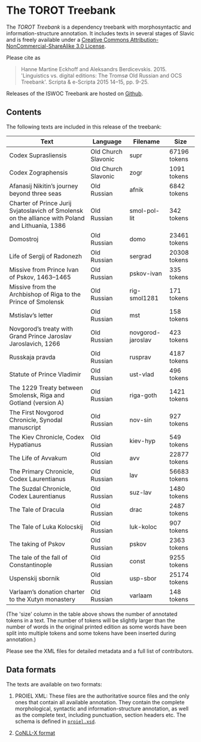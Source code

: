 The TOROT Treebank
==================

The _TOROT Treebank_ is a dependency treebank with morphosyntactic and
information-structure annotation. It includes texts in several stages of Slavic and is freely available under a [Creative Commons
Attribution-NonCommercial-ShareAlike 3.0 License](
http://creativecommons.org/licenses/by-nc-sa/3.0/us/).

Please cite as

> Hanne Martine Eckhoff and Aleksandrs Berdicevskis. 2015. 'Linguistics vs. digital editions: The Tromsø Old Russian and OCS Treebank'. Scripta & e-Scripta 2015 14–15, pp. 9-25.

Releases of the ISWOC Treebank are hosted on
[Github](https://github.com/torottreebank/treebank-releases).

Contents
--------

The following texts are included in this release of the treebank:

  Text                                                | Language                    | Filename    | Size
  ----                                                | --------                    | --------    | ----
  Codex Suprasliensis                            	  | Old Church Slavonic         | supr        | 67196 tokens
  Codex Zographensis                                  | Old Church Slavonic			| zogr        | 1091 tokens
  Afanasij Nikitin’s journey beyond three seas        | Old Russian                 | afnik       | 6842 tokens
  Charter of Prince Jurij Svjatoslavich of Smolensk on the alliance with Poland and Lithuania, 1386 | Old Russian | smol-pol-lit | 342 tokens
  Domostroj                                           | Old Russian                 | domo        | 23461 tokens
  Life of Sergij of Radonezh                          | Old Russian                 | sergrad     | 20308 tokens
  Missive from Prince Ivan of Pskov, 1463–1465        | Old Russian                 | pskov-ivan   | 335 tokens
  Missive from the Archbishop of Riga to the Prince of Smolensk | Old Russian       | rig-smol1281 | 171 tokens
  Mstislav’s letter                                   |Old Russian                  | mst   	  | 158 tokens
  Novgorod’s treaty with Grand Prince Jaroslav Jaroslavich, 1266 |Old Russian       | novgorod-jaroslav | 423 tokens
  Russkaja pravda                                     | Old Russian                 | rusprav     | 4187 tokens
  Statute of Prince Vladimir                          | Old Russian                 | ust-vlad    | 496 tokens
  The 1229 Treaty between Smolensk, Riga and Gotland (version A) | Old Russian      | riga-goth   | 1421 tokens
  The First Novgorod Chronicle, Synodal manuscript    | Old Russian                 | nov-sin     | 927  tokens
  The Kiev Chronicle, Codex Hypatianus                | Old Russian   				| kiev-hyp     | 549 tokens
  The Life of Avvakum                                 | Old Russian                 | avv         | 22877 tokens 
  The Primary Chronicle, Codex Laurentianus           | Old Russian                 | lav         | 56683 tokens
  The Suzdal Chronicle, Codex Laurentianus            | Old Russian                 | suz-lav     | 1480 tokens 
  The Tale of Dracula                                 | Old Russian                 | drac        | 2487 tokens
  The Tale of Luka Kolocskij                          | Old Russian                 | luk-koloc   | 907 tokens
  The taking of Pskov                                 | Old Russian                 | pskov       | 2363 tokens
  The tale of the fall of Constantinople              | Old Russian                 | const       | 9255 tokens
  Uspenskij sbornik                                   | Old Russian                 | usp-sbor    | 25174 tokens
  Varlaam’s donation charter to the Xutyn monastery   | Old Russian                 | varlaam     | 148 tokens


(The 'size' column in the table above shows the number of annotated tokens in
a text. The number of tokens will be slightly larger than the number of words
in the original printed edition as some words have been split into multiple
tokens and some tokens have been inserted during annotation.)

Please see the XML files for detailed metadata and a full list of contributors.

Data formats
------------

The texts are available on two formats:

1. PROIEL XML: These files are the authoritative source files and the only ones
that contain all available annotation. They contain the complete morphological,
syntactic and information-structure annotation, as well as the complete text,
including punctuation, section headers etc. The schema is defined in
[`proiel.xsd`](https://github.com/proiel/proiel-treebank/blob/master/proiel.xsd).

2. [CoNLL-X format](http://nextens.uvt.nl/depparse-wiki/DataFormat)
